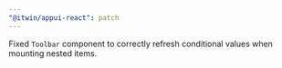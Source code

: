 ```yaml
---
"@itwin/appui-react": patch
---
```


Fixed `Toolbar` component to correctly refresh conditional values when mounting nested items.
